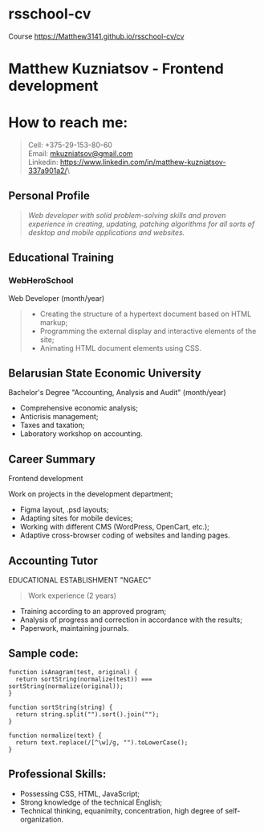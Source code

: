# rsschool-cv
Course
https://Matthew3141.github.io/rsschool-cv/cv

# Matthew Kuzniatsov - Frontend development

# How to reach me: 
> Cell:
+375-29-153-80-60\
> Email:
mkuzniatsov@gmail.com\
> Linkedin:
<https://www.linkedin.com/in/matthew-kuzniatsov-337a901a2/>\

## Personal Profile

> *Web developer with solid problem-solving skills and proven experience in creating, updating, patching algorithms for all sorts of desktop and mobile applications and websites.*

## Educational Training 

### **WebHeroSchool**

Web Developer (month/year)

> * Creating the structure of a hypertext document based on HTML markup; 
> * Programming the external display and interactive elements of the site;
> * Animating HTML document elements using CSS.

## **Belarusian State Economic University**

Bachelor's Degree "Accounting, Analysis and Audit" (month/year)
* Comprehensive economic analysis; 
* Anticrisis management; 
* Taxes and taxation;
* Laboratory workshop on accounting.

## Career Summary
Frontend development

Work on projects in the development department;
* Figma layout, .psd layouts;
* Adapting sites for mobile devices;
* Working with different CMS (WordPress, OpenCart, etc.); 
* Adaptive cross-browser coding of websites and landing pages.

## Accounting Tutor
EDUCATIONAL ESTABLISHMENT "NGAEC"
> Work experience (2 years)

*  Training according to an approved program;
*  Analysis of progress and correction in accordance with the results; 
*  Paperwork, maintaining journals.

## Sample code: 

```
function isAnagram(test, original) {
  return sortString(normalize(test)) === sortString(normalize(original));
}

function sortString(string) {
  return string.split("").sort().join("");
}

function normalize(text) {
  return text.replace(/[^\w]/g, "").toLowerCase();
}
```

## Professional Skills: 
* Possessing CSS, HTML, JavaScript;
* Strong knowledge of the technical English;
* Technical thinking, equanimity, concentration, high degree of self-organization.
                   
